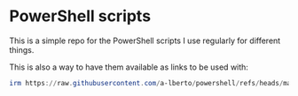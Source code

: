# PowerShell scripts

This is a simple repo for the PowerShell scripts I use regularly for different
things.

This is also a way to have them available as links to be used with:

```PowerShell
irm https://raw.githubusercontent.com/a-lberto/powershell/refs/heads/main/Install-WinGet.ps1 | iex
```
